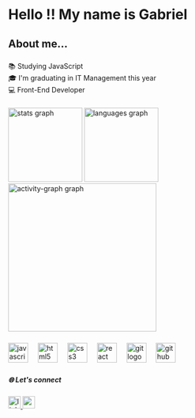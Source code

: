 <h1 align="left">Hello !! My name is Gabriel</h1>

###

<h2 align="left">About me...</h2>

###

<p align="left">📚 Studying JavaScript<br>🎓 I'm graduating in IT Management this year<br>💻 Front-End Developer</p>

###

<div align="left">
  <img src="https://github-readme-stats.vercel.app/api?username=Gabrieodev&hide_title=false&hide_rank=false&show_icons=true&include_all_commits=true&count_private=true&disable_animations=false&theme=github_dark&locale=en&hide_border=false&order=1&custom_title=Git%20Hub%20States" height="150" alt="stats graph"  />
  <img src="https://github-readme-stats.vercel.app/api/top-langs?username=Gabrieodev&locale=en&hide_title=false&layout=compact&card_width=320&langs_count=6&theme=github_dark&hide_border=false&order=2" height="150" alt="languages graph"  />
  <img src="https://github-readme-activity-graph.vercel.app/graph?username=Gabrieodev&radius=16&theme=github-dark&area=true&order=5&custom_title=Contribuition%20Graph&hide_border=false&hide_title=false" height="300" alt="activity-graph graph"  />
</div>

###

<div align="left">
  <img src="https://skillicons.dev/icons?i=js" height="40" alt="javascript logo"  />
  <img width="12" />
  <img src="https://skillicons.dev/icons?i=html" height="40" alt="html5 logo"  />
  <img width="12" />
  <img src="https://skillicons.dev/icons?i=css" height="40" alt="css3 logo"  />
  <img width="12" />
  <img src="https://cdn.jsdelivr.net/gh/devicons/devicon/icons/react/react-original.svg" height="40" alt="react logo"  />
  <img width="12" />
  <img src="https://cdn.jsdelivr.net/gh/devicons/devicon/icons/git/git-original.svg" height="40" alt="git logo"  />
  <img width="12" />
  <img src="https://cdn.jsdelivr.net/gh/devicons/devicon/icons/github/github-original.svg" height="40" alt="github logo"  />
</div>

###

<h5 align="left">🌐 Let's connect</h5>

###

<div align="left">
  <a href="www.linkedin.com/in/gabriel-almeida-de-azevedo-9b16b5281" target="_blank">
    <img src="https://img.shields.io/static/v1?message=LinkedIn&logo=linkedin&label=&color=0077B5&logoColor=white&labelColor=&style=for-the-badge" height="25" alt="linkedin logo"  />
  </a>
  <a href="Gab.almeidaazevedo@gmai.com" target="_blank">
    <img src="https://img.shields.io/static/v1?message=Gmail&logo=gmail&label=&color=D14836&logoColor=white&labelColor=&style=for-the-badge" height="25" alt="gmail logo"  />
  </a>
</div>

###
